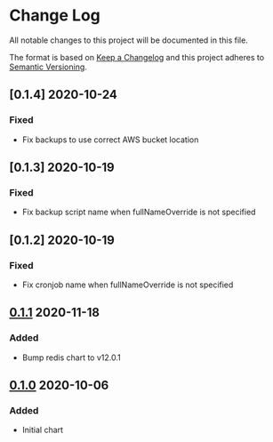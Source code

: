 Change Log
==========

All notable changes to this project will be documented in this file.

The format is based on [Keep a Changelog](http://keepachangelog.com/)
and this project adheres to [Semantic Versioning](http://semver.org/).

## [0.1.4] 2020-10-24
### Fixed
- Fix backups to use correct AWS bucket location

## [0.1.3] 2020-10-19
### Fixed
- Fix backup script name when fullNameOverride is not specified

## [0.1.2] 2020-10-19
### Fixed
- Fix cronjob name when fullNameOverride is not specified

## [0.1.1] 2020-11-18
### Added
- Bump redis chart to v12.0.1

## [0.1.0] 2020-10-06
### Added
- Initial chart

[0.1.0]: https://github.com/rhoai/helm-charts/releases/tag/redis-0.1.0
[0.1.1]: https://github.com/rhoai/helm-charts/compare/redis-0.1.0...redis-0.1.1

[comment]: # (Added, Changed, Fixed, Removed)
